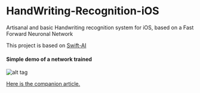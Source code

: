 # HandWriting-Recognition-iOS
Artisanal and basic Handwriting recognition system for iOS, based on a Fast Forward Neuronal Network

This project is based on [Swift-AI](https://github.com/collinhundley/Swift-AI)

#### Simple demo of a network trained
![alt tag](/HandWriting-iOS.gif)

[Here is the companion article.](http://curly-braces.org/hand-writing-recognition-ios-exp1/)

